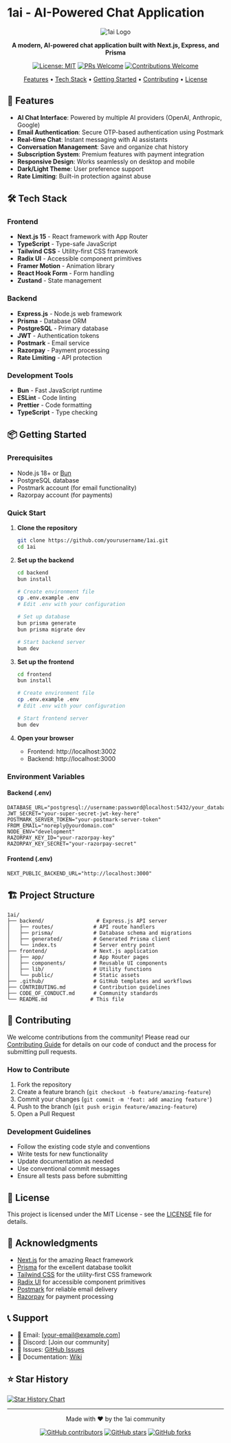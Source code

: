 # 1ai - AI-Powered Chat Application

<div align="center">

![1ai Logo](frontend/public/logo.svg)

**A modern, AI-powered chat application built with Next.js, Express, and Prisma**

[![License: MIT](https://img.shields.io/badge/License-MIT-yellow.svg)](https://opensource.org/licenses/MIT)
[![PRs Welcome](https://img.shields.io/badge/PRs-welcome-brightgreen.svg)](http://makeapullrequest.com)
[![Contributions Welcome](https://img.shields.io/badge/contributions-welcome-brightgreen.svg?style=flat)](CONTRIBUTING.md)

[Features](#features) • [Tech Stack](#tech-stack) • [Getting Started](#getting-started) • [Contributing](#contributing) • [License](#license)

</div>

## 🚀 Features

- **AI Chat Interface**: Powered by multiple AI providers (OpenAI, Anthropic, Google)
- **Email Authentication**: Secure OTP-based authentication using Postmark
- **Real-time Chat**: Instant messaging with AI assistants
- **Conversation Management**: Save and organize chat history
- **Subscription System**: Premium features with payment integration
- **Responsive Design**: Works seamlessly on desktop and mobile
- **Dark/Light Theme**: User preference support
- **Rate Limiting**: Built-in protection against abuse

## 🛠 Tech Stack

### Frontend
- **Next.js 15** - React framework with App Router
- **TypeScript** - Type-safe JavaScript
- **Tailwind CSS** - Utility-first CSS framework
- **Radix UI** - Accessible component primitives
- **Framer Motion** - Animation library
- **React Hook Form** - Form handling
- **Zustand** - State management

### Backend
- **Express.js** - Node.js web framework
- **Prisma** - Database ORM
- **PostgreSQL** - Primary database
- **JWT** - Authentication tokens
- **Postmark** - Email service
- **Razorpay** - Payment processing
- **Rate Limiting** - API protection

### Development Tools
- **Bun** - Fast JavaScript runtime
- **ESLint** - Code linting
- **Prettier** - Code formatting
- **TypeScript** - Type checking

## 📦 Getting Started

### Prerequisites

- Node.js 18+ or [Bun](https://bun.sh/)
- PostgreSQL database
- Postmark account (for email functionality)
- Razorpay account (for payments)

### Quick Start

1. **Clone the repository**
   ```bash
   git clone https://github.com/yourusername/1ai.git
   cd 1ai
   ```

2. **Set up the backend**
   ```bash
   cd backend
   bun install
   
   # Create environment file
   cp .env.example .env
   # Edit .env with your configuration
   
   # Set up database
   bun prisma generate
   bun prisma migrate dev
   
   # Start backend server
   bun dev
   ```

3. **Set up the frontend**
   ```bash
   cd frontend
   bun install
   
   # Create environment file
   cp .env.example .env
   # Edit .env with your configuration
   
   # Start frontend server
   bun dev
   ```

4. **Open your browser**
   - Frontend: http://localhost:3002
   - Backend: http://localhost:3000

### Environment Variables

#### Backend (.env)
```env
DATABASE_URL="postgresql://username:password@localhost:5432/your_database"
JWT_SECRET="your-super-secret-jwt-key-here"
POSTMARK_SERVER_TOKEN="your-postmark-server-token"
FROM_EMAIL="noreply@yourdomain.com"
NODE_ENV="development"
RAZORPAY_KEY_ID="your-razorpay-key"
RAZORPAY_KEY_SECRET="your-razorpay-secret"
```

#### Frontend (.env)
```env
NEXT_PUBLIC_BACKEND_URL="http://localhost:3000"
```

## 🏗 Project Structure

```
1ai/
├── backend/                 # Express.js API server
│   ├── routes/             # API route handlers
│   ├── prisma/             # Database schema and migrations
│   ├── generated/          # Generated Prisma client
│   └── index.ts            # Server entry point
├── frontend/               # Next.js application
│   ├── app/                # App Router pages
│   ├── components/         # Reusable UI components
│   ├── lib/                # Utility functions
│   └── public/             # Static assets
├── .github/                # GitHub templates and workflows
├── CONTRIBUTING.md         # Contribution guidelines
├── CODE_OF_CONDUCT.md      # Community standards
└── README.md              # This file
```

## 🤝 Contributing

We welcome contributions from the community! Please read our [Contributing Guide](CONTRIBUTING.md) for details on our code of conduct and the process for submitting pull requests.

### How to Contribute

1. Fork the repository
2. Create a feature branch (`git checkout -b feature/amazing-feature`)
3. Commit your changes (`git commit -m 'feat: add amazing feature'`)
4. Push to the branch (`git push origin feature/amazing-feature`)
5. Open a Pull Request

### Development Guidelines

- Follow the existing code style and conventions
- Write tests for new functionality
- Update documentation as needed
- Use conventional commit messages
- Ensure all tests pass before submitting

## 📝 License

This project is licensed under the MIT License - see the [LICENSE](LICENSE) file for details.

## 🙏 Acknowledgments

- [Next.js](https://nextjs.org/) for the amazing React framework
- [Prisma](https://www.prisma.io/) for the excellent database toolkit
- [Tailwind CSS](https://tailwindcss.com/) for the utility-first CSS framework
- [Radix UI](https://www.radix-ui.com/) for accessible component primitives
- [Postmark](https://postmarkapp.com/) for reliable email delivery
- [Razorpay](https://razorpay.com/) for payment processing

## 📞 Support

- 📧 Email: [your-email@example.com]
- 💬 Discord: [Join our community]
- 🐛 Issues: [GitHub Issues](https://github.com/yourusername/1ai/issues)
- 📖 Documentation: [Wiki](https://github.com/yourusername/1ai/wiki)

## ⭐ Star History

[![Star History Chart](https://api.star-history.com/svg?repos=yourusername/1ai&type=Date)](https://star-history.com/#yourusername/1ai&Date)

---

<div align="center">

Made with ❤️ by the 1ai community

[![GitHub contributors](https://img.shields.io/github/contributors/yourusername/1ai)](https://github.com/yourusername/1ai/graphs/contributors)
[![GitHub stars](https://img.shields.io/github/stars/yourusername/1ai)](https://github.com/yourusername/1ai/stargazers)
[![GitHub forks](https://img.shields.io/github/forks/yourusername/1ai)](https://github.com/yourusername/1ai/network)

</div>
